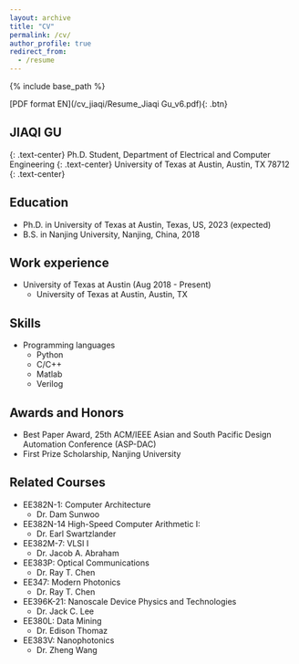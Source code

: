 ```yaml
---
layout: archive
title: "CV"
permalink: /cv/
author_profile: true
redirect_from:
  - /resume
---
```


{% include base_path %}

[PDF format EN](/cv_jiaqi/Resume_Jiaqi Gu_v6.pdf){: .btn}

## JIAQI GU
{: .text-center}
Ph.D. Student,  Department of Electrical and Computer Engineering
{: .text-center}
University of Texas at Austin,  Austin, TX 78712
{: .text-center}

Education
------
* Ph.D. in University of Texas at Austin, Texas, US, 2023 (expected)
* B.S. in Nanjing University, Nanjing, China, 2018


Work experience
------
* University of Texas at Austin (Aug 2018 - Present)
  * University of Texas at Austin, Austin, TX


Skills
------
* Programming languages
  * Python
  * C/C++
  * Matlab
  * Verilog


Awards and Honors
------
* Best Paper Award, 25th ACM/IEEE Asian and South Pacific Design Automation Conference (ASP-DAC)
* First Prize Scholarship, Nanjing University


Related Courses
------
* EE382N-1: Computer Architecture
  * Dr. Dam Sunwoo
* EE382N-14 High-Speed Computer Arithmetic I:
  * Dr. Earl Swartzlander
* EE382M-7: VLSI I
  * Dr. Jacob A. Abraham
* EE383P: Optical Communications
  * Dr. Ray T. Chen
* EE347: Modern Photonics
  * Dr. Ray T. Chen
* EE396K-21: Nanoscale Device Physics and Technologies
  * Dr. Jack C. Lee
* EE380L: Data Mining
  * Dr. Edison Thomaz
* EE383V: Nanophotonics
  * Dr. Zheng Wang

